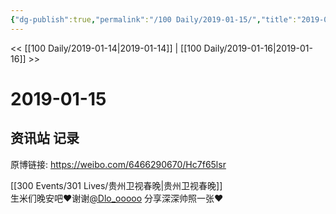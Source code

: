```yaml
---
{"dg-publish":true,"permalink":"/100 Daily/2019-01-15/","title":"2019-01-15","created":"2022-12-22T13:58:21.000+08:00","updated":"2023-01-09T17:24:44.110+08:00"}
---
```



<< [[100 Daily/2019-01-14\|2019-01-14]] | [[100 Daily/2019-01-16\|2019-01-16]] >>

# 2019-01-15

## 资讯站 记录

原博链接: https://weibo.com/6466290670/Hc7f65lsr

[[300 Events/301 Lives/贵州卫视春晚\|贵州卫视春晚]]  
生米们晚安吧❤️谢谢[@Dlo_ooooo](https://weibo.com/n/Dlo_ooooo) 分享深深帅照一张❤️  
[](https://weibo.com/detail/4328865696756422)
